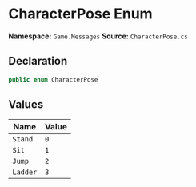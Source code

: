 # CharacterPose Enum

**Namespace:** `Game.Messages`
**Source:** `CharacterPose.cs`

## Declaration

```csharp
public enum CharacterPose
```

## Values

| Name | Value |
|------|-------|
| `Stand` | `0` |
| `Sit` | `1` |
| `Jump` | `2` |
| `Ladder` | `3` |


